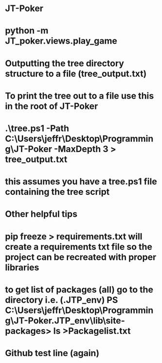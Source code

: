 # JT-Poker

# python -m JT_poker.views.play_game

# Outputting the tree directory structure to a file (tree_output.txt)
# To print the tree out to a file use this in the root of JT-Poker
# .\tree.ps1 -Path C:\Users\jeffr\Desktop\Programming\JT-Poker -MaxDepth 3 > tree_output.txt
# this assumes you have a tree.ps1 file containing the tree script

# Other helpful tips
# pip freeze > requirements.txt will create a requirements txt file so the project can be recreated with proper libraries
# to get list of packages (all) go to the directory i.e. (.JTP_env) PS C:\Users\jeffr\Desktop\Programming\JT-Poker\.JTP_env\lib\site-packages> ls >Packagelist.txt

# Github test line (again)